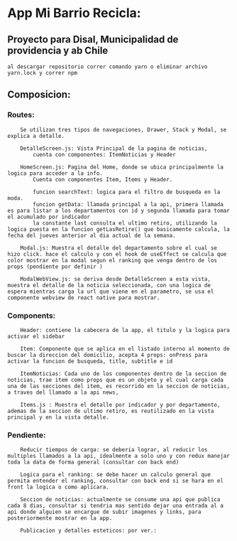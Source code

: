 # App Mi Barrio Recicla: 

## Proyecto para Disal, Municipalidad de providencia y ab Chile
```
al descargar repositorio correr comando yarn o eliminar archivo yarn.lock y correr npm
```
## Composicion:
	
### Routes: 

		Se utilizan tres tipos de navegaciones, Drawer, Stack y Modal, se explica a detalle.

		DetalleScreen.js: Vista Principal de la pagina de noticias, 
			cuenta con componentes: ItemNoticias y Header

		HomeScreen.js: Pagina del Home, donde se ubica principalmente la logica para acceder a la info.
			Cuenta con componentes Item, Items y Header.

			funcion searchText: logica para el filtro de busqueda en la moda.
			funcion getData: llamada principal a la api, primera llamada es para listar a los departamentos con id y segunda llamada para tomar el acumulado por indicador
			la constante last consulta el ultimo retiro, utilizando la logica puesta en la funcion getLasRetire() que basicamente calcula, la fecha del jueves anterior al dia actual de la semana.

		Modal.js: Muestra el detalle del departamento sobre el cual se hizo click. hace el calculo y con el hook de useEffect se calcula que color mostrar en la modal segun el ranking que venga dentro de los props (pendiente por definir )

		ModalWebView.js: se deriva desde DetalleScreen a esta vista, muestra el detalle de la noticia seleccionada, con una logica de espera mientras carga la url que viene en el parametro, se usa el componente webview de react native para mostrar.

### Components: 
		
		Header: contiene la cabecera de la app, el titulo y la logica para activar el sidebar

		Item: Componente que se aplica en el listado interno al momento de buscar la direccion del domicilio, acepta 4 props: onPress para activar la funcion de busqueda, title, subtitle e id 

		ItemNoticias: Cada uno de los componentes dentro de la seccion de noticias, trae item como props que es un objeto y el cual carga cada una de las secciones del item, es recorrido en la seccion de noticias, a traves del llamado a la api news,

		Items.js : Muestra el detalle por indicador y por departamento, ademas de la seccion de ultimo retiro, es reutilizado en la vista principal y en la vista detalle.


### Pendiente:

		Reducir tiempos de carga: se deberia lograr, al reducir los multiples llamados a la api, idealmente a solo uno y con redux manejar toda la data de forma general (consultar con back end)

		Logica para el ranking: se debe hacer un calculo general que permita entender el ranking, consultar con back end si se hara en el front la logica o como aplicara.

		Seccion de noticias: actualmente se consume una api que publica cada 8 dias, consultar si tendria mas sentido dejar una entrada al a api donde alguien se encargue de subir imagenes y links, para posteriormente mostrar en la app.

		Publicacion y detalles esteticos: por ver.:
	
	
